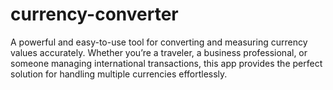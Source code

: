 # currency-converter
A powerful and easy-to-use tool for converting and measuring currency values accurately. Whether you’re a traveler, a business professional, or someone managing international transactions, this app provides the perfect solution for handling multiple currencies effortlessly.

